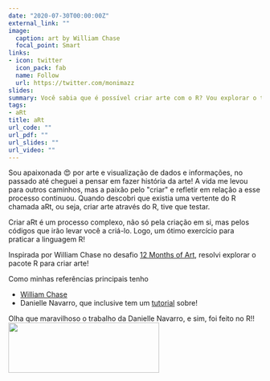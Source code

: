 ```yaml
---
date: "2020-07-30T00:00:00Z"
external_link: ""
image:
  caption: art by William Chase
  focal_point: Smart
links:
- icon: twitter
  icon_pack: fab
  name: Follow
  url: https://twitter.com/monimazz
slides: 
summary: Você sabia que é possível criar arte com o R? Vou explorar o tema aRt, criando arte através do R com o uso de algorítimos e demais funcionalidades da linguagem.
tags:
- aRt
title: aRt 
url_code: ""
url_pdf: ""
url_slides: ""
url_video: ""
---
```


Sou apaixonada :heart_eyes: por arte e visualização de dados e informações, no passado até cheguei a pensar em fazer história da arte! A vida me levou para outros caminhos, mas a paixão pelo "criar" e refletir em relação a esse processo continuou. Quando descobri que existia uma vertente do R chamada aRt, ou seja, criar arte através do R, tive que testar. 

Criar aRt é um processo complexo, não só pela criação em si, mas pelos códigos que irão levar você a criá-lo. Logo, um ótimo exercício para praticar a linguagem R!

Inspirada por William Chase no desafio [12 Months of Art](https://www.williamrchase.com/work/art/), resolvi explorar o pacote R para criar arte! 

Como minhas referências principais tenho
* [William Chase](https://www.williamrchase.com/work/art/) 
* Danielle Navarro, que inclusive tem um [tutorial](https://robust-tools.djnavarro.net/functional-programming/) sobre!

Olha que maravilhoso o trabalho da Danielle Navarro, e sim, foi feito no R!!
<img src="/img/danielle.png" width="300" height="100">